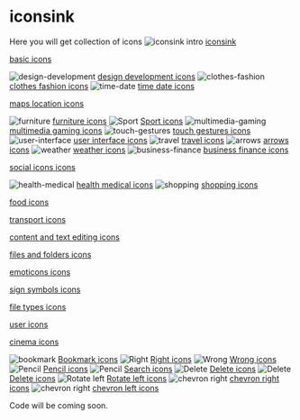# iconsink
Here you will get collection of icons
<img src="https://media.iconsink.com/tag_images/design-development.jpg" alt="iconsink intro">
<a href="https://www.iconsink.com/">iconsink</a>
    
<a href="https://www.iconsink.com/basic">basic icons</a>

<img src="https://media.iconsink.com/tag_images/design-development.jpg" alt="design-development">
<a href="https://www.iconsink.com/design-development">design development icons</a>

<img src="https://media.iconsink.com/tag_images/clothes-fashion.jpg" alt="clothes-fashion">
<a href="https://www.iconsink.com/clothes-fashion">clothes fashion icons</a>

<img src="https://media.iconsink.com/tag_images/time-date.jpg" alt="time-date">
<a href="https://www.iconsink.com/time-date">time date icons</a>

<a href="https://www.iconsink.com/maps-location">maps location icons</a>

<img src="https://media.iconsink.com/tag_images/furniture.jpg" alt="furniture">
<a href="https://www.iconsink.com/furniture">furniture icons</a>

<img src="https://media.iconsink.com/tag_images/sport.jpg" alt="Sport">
<a href="https://www.iconsink.com/sport">Sport icons</a>

<img src="https://media.iconsink.com/tag_images/multimedia-gaming.jpg" alt="multimedia-gaming">
<a href="https://www.iconsink.com/multimedia-gaming">multimedia gaming icons</a>

<img src="https://media.iconsink.com/tag_images/touch-gestures.jpg" alt="touch-gestures">
<a href="https://www.iconsink.com/touch-gestures">touch gestures icons</a>

<img src="https://media.iconsink.com/tag_images/user-interface.jpg" alt="user-interface">
<a href="https://www.iconsink.com/user-interface">user interface icons</a>


<img src="https://media.iconsink.com/tag_images/travel.jpg" alt="travel">
<a href="https://www.iconsink.com/travel">travel icons</a>

<img src="https://media.iconsink.com/tag_images/arrows.jpg" alt="arrows">
<a href="https://www.iconsink.com/arrows">arrows icons</a>

<img src="https://media.iconsink.com/tag_images/weather.jpg" alt="weather">
<a href="https://www.iconsink.com/weather">weather icons</a>

<img src="https://media.iconsink.com/tag_images/business-finance.jpg" alt="business-finance">
<a href="https://www.iconsink.com/business-finance">business finance icons</a>

<a href="https://www.iconsink.com/social-icons">social icons icons</a>

<img src="https://media.iconsink.com/tag_images/health.jpg" alt="health-medical">
<a href="https://www.iconsink.com/health-medical">health medical icons</a>

<img src="https://media.iconsink.com/tag_images/shopping.jpg" alt="shopping">
<a href="https://www.iconsink.com/shopping">shopping icons</a>

<a href="https://www.iconsink.com/food">food icons</a>

<a href="https://www.iconsink.com/transport">transport icons</a>

<a href="https://www.iconsink.com/content-text-editing">content and text editing icons</a>

<a href="https://www.iconsink.com/files-folders">files and folders icons</a>

<a href="https://www.iconsink.com/emoticons">emoticons icons</a>

<a href="https://www.iconsink.com/sign-symbols">sign symbols icons</a>

<a href="https://www.iconsink.com/file-types">file types icons</a>

<a href="https://www.iconsink.com/user">user icons</a>

<a href="https://www.iconsink.com/cinema">cinema icons</a>

<img src="https://media.iconsink.com/og_images/bookmark-2471.png" alt="bookmark">
<a href="https://www.iconsink.com/icon/bookmark-2471">Bookmark icons</a>

<img src="https://media.iconsink.com/og_images/right-5088.png" alt="Right">
<a href="https://www.iconsink.com/icon/right-5088">Right icons</a>

<img src="https://media.iconsink.com/og_images/wrong-5089.png" alt="Wrong">
<a href="https://www.iconsink.com/icon/wrong-5089">Wrong icons</a>

<img src="https://media.iconsink.com/og_images/pencil-1125.png" alt="Pencil">
<a href="https://www.iconsink.com/icon/pencil-1125">Pencil icons</a>

<img src="https://media.iconsink.com/og_images/search-5212.png" alt="Pencil">
<a href="https://www.iconsink.com/icon/search-5212">Search icons</a>

<img src="https://media.iconsink.com/og_images/delete-5201.png" alt="Delete">
<a href="https://www.iconsink.com/icon/delete-5201">Delete icons</a>

<img src="https://media.iconsink.com/og_images/delete-5203.png" alt="Delete">
<a href="https://www.iconsink.com/icon/delete-5203">Delete icons</a>

<img src="https://media.iconsink.com/og_images/rotate-left-63.png" alt="Rotate left">
<a href="https://www.iconsink.com/icon/rotate-left-63">Rotate left icons</a>

<img src="https://media.iconsink.com/og_images/chevron-right-64.png" alt="chevron right">
<a href="https://www.iconsink.com/icon/chevron-right-64">chevron right icons</a>

<img src="https://media.iconsink.com/og_images/chevron-left-69.png" alt="chevron right">
<a href="https://www.iconsink.com/icon/chevron-left-69">chevron left icons</a>



Code will be coming soon.







